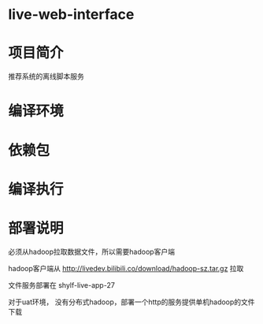 # live-web-interface

# 项目简介
推荐系统的离线脚本服务

# 编译环境


# 依赖包


# 编译执行

# 部署说明
必须从hadoop拉取数据文件，所以需要hadoop客户端

hadoop客户端从 http://livedev.bilibili.co/download/hadoop-sz.tar.gz 拉取

文件服务部署在 shylf-live-app-27

对于uat环境，
没有分布式hadoop，部署一个http的服务提供单机hadoop的文件下载
